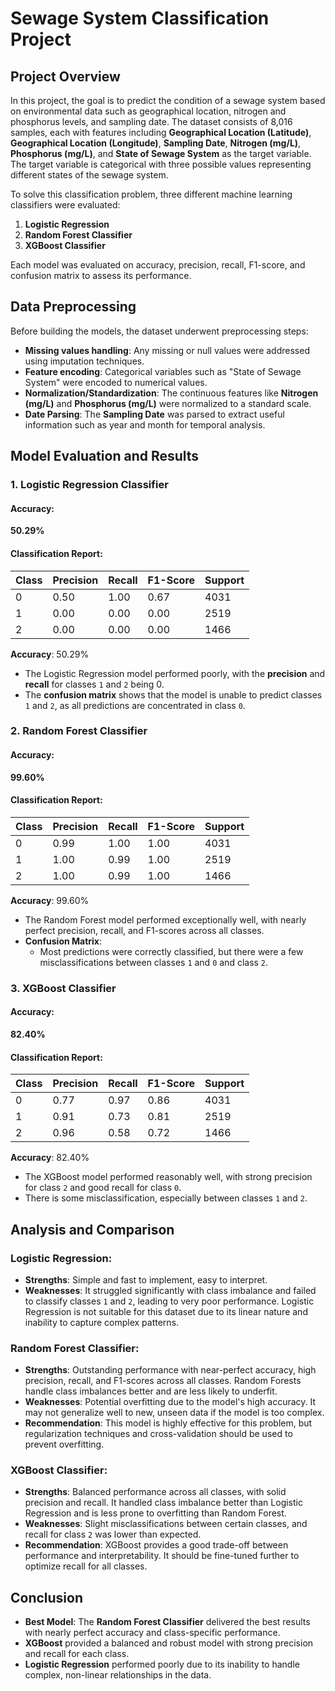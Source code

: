 # Sewage System Classification Project

## Project Overview

In this project, the goal is to predict the condition of a sewage system based on environmental data such as geographical location, nitrogen and phosphorus levels, and sampling date. The dataset consists of 8,016 samples, each with features including **Geographical Location (Latitude)**, **Geographical Location (Longitude)**, **Sampling Date**, **Nitrogen (mg/L)**, **Phosphorus (mg/L)**, and **State of Sewage System** as the target variable. The target variable is categorical with three possible values representing different states of the sewage system.

To solve this classification problem, three different machine learning classifiers were evaluated:
1. **Logistic Regression**
2. **Random Forest Classifier**
3. **XGBoost Classifier**

Each model was evaluated on accuracy, precision, recall, F1-score, and confusion matrix to assess its performance.

## Data Preprocessing

Before building the models, the dataset underwent preprocessing steps:
- **Missing values handling**: Any missing or null values were addressed using imputation techniques.
- **Feature encoding**: Categorical variables such as "State of Sewage System" were encoded to numerical values.
- **Normalization/Standardization**: The continuous features like **Nitrogen (mg/L)** and **Phosphorus (mg/L)** were normalized to a standard scale.
- **Date Parsing**: The **Sampling Date** was parsed to extract useful information such as year and month for temporal analysis.

## Model Evaluation and Results

### 1. Logistic Regression Classifier

#### Accuracy: 
**50.29%**

#### Classification Report:

| Class | Precision | Recall | F1-Score | Support |
|-------|-----------|--------|----------|---------|
| 0     | 0.50      | 1.00   | 0.67     | 4031    |
| 1     | 0.00      | 0.00   | 0.00     | 2519    |
| 2     | 0.00      | 0.00   | 0.00     | 1466    |

**Accuracy**: 50.29%

- The Logistic Regression model performed poorly, with the **precision** and **recall** for classes `1` and `2` being 0.
- The **confusion matrix** shows that the model is unable to predict classes `1` and `2`, as all predictions are concentrated in class `0`.


### 2. Random Forest Classifier

#### Accuracy: 
**99.60%**

#### Classification Report:

| Class | Precision | Recall | F1-Score | Support |
|-------|-----------|--------|----------|---------|
| 0     | 0.99      | 1.00   | 1.00     | 4031    |
| 1     | 1.00      | 0.99   | 1.00     | 2519    |
| 2     | 1.00      | 0.99   | 1.00     | 1466    |

**Accuracy**: 99.60%

- The Random Forest model performed exceptionally well, with nearly perfect precision, recall, and F1-scores across all classes.
- **Confusion Matrix**:
  - Most predictions were correctly classified, but there were a few misclassifications between classes `1` and `0` and class `2`.


### 3. XGBoost Classifier

#### Accuracy: 
**82.40%**

#### Classification Report:

| Class | Precision | Recall | F1-Score | Support |
|-------|-----------|--------|----------|---------|
| 0     | 0.77      | 0.97   | 0.86     | 4031    |
| 1     | 0.91      | 0.73   | 0.81     | 2519    |
| 2     | 0.96      | 0.58   | 0.72     | 1466    |

**Accuracy**: 82.40%

- The XGBoost model performed reasonably well, with strong precision for class `2` and good recall for class `0`.
- There is some misclassification, especially between classes `1` and `2`.


## Analysis and Comparison

### Logistic Regression:
- **Strengths**: Simple and fast to implement, easy to interpret.
- **Weaknesses**: It struggled significantly with class imbalance and failed to classify classes `1` and `2`, leading to very poor performance. Logistic Regression is not suitable for this dataset due to its linear nature and inability to capture complex patterns.

### Random Forest Classifier:
- **Strengths**: Outstanding performance with near-perfect accuracy, high precision, recall, and F1-scores across all classes. Random Forests handle class imbalances better and are less likely to underfit.
- **Weaknesses**: Potential overfitting due to the model's high accuracy. It may not generalize well to new, unseen data if the model is too complex.
- **Recommendation**: This model is highly effective for this problem, but regularization techniques and cross-validation should be used to prevent overfitting.

### XGBoost Classifier:
- **Strengths**: Balanced performance across all classes, with solid precision and recall. It handled class imbalance better than Logistic Regression and is less prone to overfitting than Random Forest.
- **Weaknesses**: Slight misclassifications between certain classes, and recall for class `2` was lower than expected.
- **Recommendation**: XGBoost provides a good trade-off between performance and interpretability. It should be fine-tuned further to optimize recall for all classes.

## Conclusion

- **Best Model**: The **Random Forest Classifier** delivered the best results with nearly perfect accuracy and class-specific performance.
- **XGBoost** provided a balanced and robust model with strong precision and recall for each class.
- **Logistic Regression** performed poorly due to its inability to handle complex, non-linear relationships in the data.




